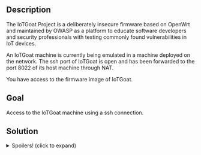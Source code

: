 <h2>Description</h2>
<p>The IoTGoat Project is a deliberately insecure firmware based on OpenWrt and maintained by OWASP as a platform to educate software developers and security professionals with testing commonly found vulnerabilities in IoT devices.</p>
<p></p>
<p>An IoTGoat machine is currently being emulated in a machine deployed on the network. The ssh port of IoTGoat is open and has been forwarded to the port 8022 of its host machine through NAT.</p>
<p>You have access to the firmware image of IoTGoat.</p>

<h2>Goal</h2>
<p>Access to the IoTGoat machine using a ssh connection.</p>

<h2>Solution</h2>
<details>
    <summary>Spoilers! (click to expand)</summary>
    <p>1. Find a user that can use /bin/ash</p>
    <p>2. Crack his password with a wordlist of common IoT passwords</p>
    <p>3. Connect to IotGoat using ssh through the port 8022 with the user hacked credentials</p>
    <p></p>
    <p>(reminder: ssh {user}@{ip} -p {port} -oHostKeyAlgorithms=+ssh-rsa)</p>
</details>
